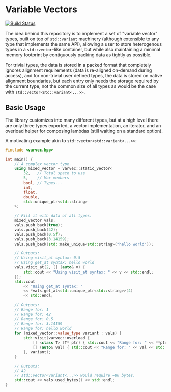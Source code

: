 # Variable Vectors

[![Build Status](https://app.travis-ci.com/Cfretz244/varvec.svg?branch=master)](https://app.travis-ci.com/Cfretz244/varvec)

The idea behind this repository is to implement a set of "variable vector" types,
built on top of `std::variant` machinery (although extensible to any type that implements
the same API), allowing a user to store heterogenous types in a `std::vector`-like container,
but while also maintaining a minimal memory footprint by contiguously packing data as
tightly as possible.

For trivial types, the data is stored in a packed format that completely ignores
alignment requirements (data is re-aligned on-demand during access), and for
non-trivial user defined types, the data is stored on native alignment boundaries,
but each entry only needs the storage required by the current type, not the common
size of all types as would be the case with `std::vector<std::variant<...>>`.

## Basic Usage

The library customizes into many different types, but at a high level there are only
three types exported, a vector implementation, an iterator, and an overload helper
for composing lambdas (still waiting on a standard option).

A motivating example akin to `std::vector<std::variant<...>>`:
```c++
#include <varvec.hpp>

int main() {
    // A complex vector type.
    using mixed_vector = varvec::static_vector<
        32,   // Total space to use
        5,    // Max members
        bool, // Types...
        int,
        float,
        double,
        std::unique_ptr<std::string>
    >;

    // Fill it with data of all types.
    mixed_vector vals;
    vals.push_back(true);
    vals.push_back(42);
    vals.push_back(0.5f);
    vals.push_back(3.14159);
    vals.push_back(std::make_unique<std::string>("hello world"));

    // Outputs:
    // Using visit_at syntax: 0.5
    // Using get_at syntax: hello world
    vals.visit_at(2, [] (auto& v) {
        std::cout << "Using visit_at syntax: " << v << std::endl;
    });
    std::cout
        << "Using get_at syntax: "
        << *vals.get_at<std::unique_ptr<std::string>>(4)
        << std::endl;

    // Outputs:
    // Range for: 1
    // Range for: 42
    // Range for: 0.5
    // Range for: 3.14159
    // Range for: hello world
    for (mixed_vector::value_type variant : vals) {
        std::visit(varvec::overload {
            [] <class T> (T* ptr) { std::cout << "Range for: " << **ptr << std::endl; },
            [] (auto& val) { std::cout << "Range for: " << val << std::endl; }
        }, variant);
    }

    // Outputs:
    // 42
    // std::vector<variant<...>> would require ~80 bytes.
    std::cout << vals.used_bytes() << std::endl;
}
```
